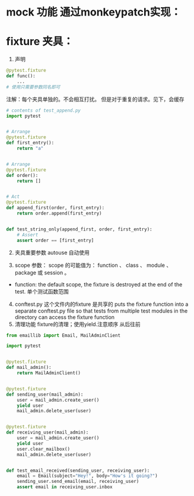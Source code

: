 # mock 功能 通过monkeypatch实现：

# fixture  夹具：
1. 声明
```py
@pytest.fixture
def func():
    ...
# 使用只需要参数同名即可
```
注解：每个夹具单独的。不会相互打扰。
但是对于重复的请求。见下，会缓存
```py
# contents of test_append.py
import pytest


# Arrange
@pytest.fixture
def first_entry():
    return "a"


# Arrange
@pytest.fixture
def order():
    return []


# Act
@pytest.fixture
def append_first(order, first_entry):
    return order.append(first_entry)


def test_string_only(append_first, order, first_entry):
    # Assert
    assert order == [first_entry]
```
2. 夹具重要参数 autouse 自动使用

3. scope 参数：
 scope 的可能值为： function 、 class 、 module 、 package 或 session 。

- function: the default scope, the fixture is destroyed at the end of the test. 单个测试函数范围
4. conftest.py
    这个文件内的fixture 是共享的
     puts the fixture function into a separate conftest.py file so that tests from multiple test modules in the directory can access the fixture function
5. 清理功能 fixture的清理；使用yield.注意顺序 从后往前
```py
from emaillib import Email, MailAdminClient

import pytest


@pytest.fixture
def mail_admin():
    return MailAdminClient()


@pytest.fixture
def sending_user(mail_admin):
    user = mail_admin.create_user()
    yield user
    mail_admin.delete_user(user)


@pytest.fixture
def receiving_user(mail_admin):
    user = mail_admin.create_user()
    yield user
    user.clear_mailbox()
    mail_admin.delete_user(user)


def test_email_received(sending_user, receiving_user):
    email = Email(subject="Hey!", body="How's it going?")
    sending_user.send_email(email, receiving_user)
    assert email in receiving_user.inbox
```